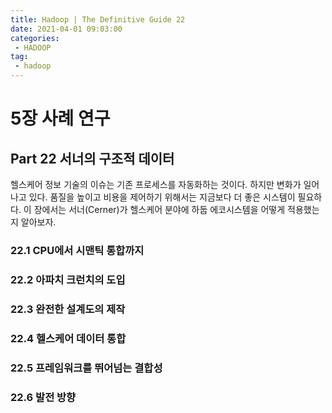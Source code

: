 ```yaml
---
title: Hadoop | The Definitive Guide 22
date: 2021-04-01 09:03:00
categories:
 - HADOOP
tag:
 - hadoop
---
```


# 5장 사례 연구

## Part 22 서너의 구조적 데이터

헬스케어 정보 기술의 이슈는 기존 프로세스를 자동화하는 것이다. 하지만 변화가 일어나고 있다. 품질을 높이고 비용을 제어하기 위해서는 지금보다 더 좋은 시스템이 필요하다. 이 장에서는 서너(Cerner)가 헬스케어 분야에 하둡 에코시스템을 어떻게 적용했는지 알아보자.

<!-- more -->

### 22.1 CPU에서 시맨틱 통합까지



### 22.2 아파치 크런치의 도입



### 22.3 완전한 설계도의 제작



### 22.4 헬스케어 데이터 통합



### 22.5 프레임워크를 뛰어넘는 결합성



### 22.6 발전 방향